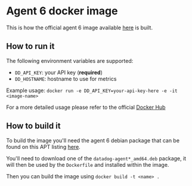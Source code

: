 # Agent 6 docker image

This is how the official agent 6 image available [here](https://hub.docker.com/r/datadog/docker-agent/) is built.

## How to run it

The following environment variables are supported:

- `DD_API_KEY`: your API key (**required**)
- `DD_HOSTNAME`: hostname to use for metrics

Example usage: `docker run -e DD_API_KEY=your-api-key-here -e -it <image-name>`

For a more detailed usage please refer to the official [Docker Hub](https://hub.docker.com/r/datadog/docker-agent/)

## How to build it

To build the image you'll need the agent 6 debian package that can be found on this APT listing [here](https://s3.amazonaws.com/apt-agent6.datad0g.com).

You'll need to download one of the `datadog-agent*_amd64.deb` package, it will then be used by the `Dockerfile` and installed within the image.

Then you can build the image using `docker build -t <name> .`